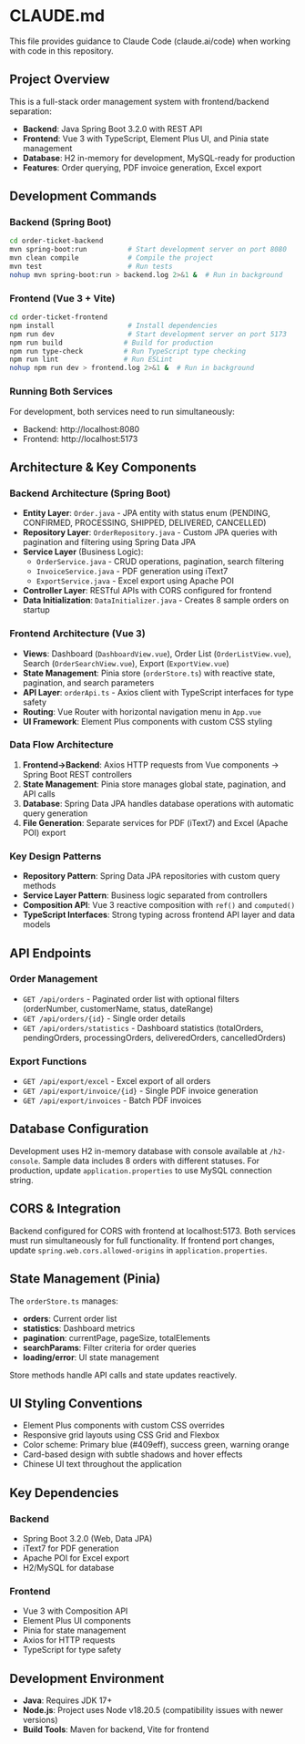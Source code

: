 # CLAUDE.md

This file provides guidance to Claude Code (claude.ai/code) when working with code in this repository.

## Project Overview

This is a full-stack order management system with frontend/backend separation:
- **Backend**: Java Spring Boot 3.2.0 with REST API
- **Frontend**: Vue 3 with TypeScript, Element Plus UI, and Pinia state management
- **Database**: H2 in-memory for development, MySQL-ready for production
- **Features**: Order querying, PDF invoice generation, Excel export

## Development Commands

### Backend (Spring Boot)
```bash
cd order-ticket-backend
mvn spring-boot:run          # Start development server on port 8080
mvn clean compile            # Compile the project
mvn test                     # Run tests
nohup mvn spring-boot:run > backend.log 2>&1 &  # Run in background
```

### Frontend (Vue 3 + Vite)
```bash
cd order-ticket-frontend
npm install                  # Install dependencies
npm run dev                  # Start development server on port 5173
npm run build               # Build for production
npm run type-check          # Run TypeScript type checking
npm run lint                # Run ESLint
nohup npm run dev > frontend.log 2>&1 &  # Run in background
```

### Running Both Services
For development, both services need to run simultaneously:
- Backend: http://localhost:8080
- Frontend: http://localhost:5173

## Architecture & Key Components

### Backend Architecture (Spring Boot)
- **Entity Layer**: `Order.java` - JPA entity with status enum (PENDING, CONFIRMED, PROCESSING, SHIPPED, DELIVERED, CANCELLED)
- **Repository Layer**: `OrderRepository.java` - Custom JPA queries with pagination and filtering using Spring Data JPA
- **Service Layer** (Business Logic):
  - `OrderService.java` - CRUD operations, pagination, search filtering
  - `InvoiceService.java` - PDF generation using iText7
  - `ExportService.java` - Excel export using Apache POI
- **Controller Layer**: RESTful APIs with CORS configured for frontend
- **Data Initialization**: `DataInitializer.java` - Creates 8 sample orders on startup

### Frontend Architecture (Vue 3)
- **Views**: Dashboard (`DashboardView.vue`), Order List (`OrderListView.vue`), Search (`OrderSearchView.vue`), Export (`ExportView.vue`)
- **State Management**: Pinia store (`orderStore.ts`) with reactive state, pagination, and search parameters
- **API Layer**: `orderApi.ts` - Axios client with TypeScript interfaces for type safety
- **Routing**: Vue Router with horizontal navigation menu in `App.vue`
- **UI Framework**: Element Plus components with custom CSS styling

### Data Flow Architecture
1. **Frontend→Backend**: Axios HTTP requests from Vue components → Spring Boot REST controllers
2. **State Management**: Pinia store manages global state, pagination, and API calls
3. **Database**: Spring Data JPA handles database operations with automatic query generation
4. **File Generation**: Separate services for PDF (iText7) and Excel (Apache POI) export

### Key Design Patterns
- **Repository Pattern**: Spring Data JPA repositories with custom query methods
- **Service Layer Pattern**: Business logic separated from controllers
- **Composition API**: Vue 3 reactive composition with `ref()` and `computed()`
- **TypeScript Interfaces**: Strong typing across frontend API layer and data models

## API Endpoints

### Order Management
- `GET /api/orders` - Paginated order list with optional filters (orderNumber, customerName, status, dateRange)
- `GET /api/orders/{id}` - Single order details
- `GET /api/orders/statistics` - Dashboard statistics (totalOrders, pendingOrders, processingOrders, deliveredOrders, cancelledOrders)

### Export Functions
- `GET /api/export/excel` - Excel export of all orders
- `GET /api/export/invoice/{id}` - Single PDF invoice generation
- `GET /api/export/invoices` - Batch PDF invoices

## Database Configuration

Development uses H2 in-memory database with console available at `/h2-console`. Sample data includes 8 orders with different statuses. For production, update `application.properties` to use MySQL connection string.

## CORS & Integration

Backend configured for CORS with frontend at localhost:5173. Both services must run simultaneously for full functionality. If frontend port changes, update `spring.web.cors.allowed-origins` in `application.properties`.

## State Management (Pinia)

The `orderStore.ts` manages:
- **orders**: Current order list
- **statistics**: Dashboard metrics
- **pagination**: currentPage, pageSize, totalElements
- **searchParams**: Filter criteria for order queries
- **loading/error**: UI state management

Store methods handle API calls and state updates reactively.

## UI Styling Conventions

- Element Plus components with custom CSS overrides
- Responsive grid layouts using CSS Grid and Flexbox  
- Color scheme: Primary blue (#409eff), success green, warning orange
- Card-based design with subtle shadows and hover effects
- Chinese UI text throughout the application

## Key Dependencies

### Backend
- Spring Boot 3.2.0 (Web, Data JPA)
- iText7 for PDF generation
- Apache POI for Excel export
- H2/MySQL for database

### Frontend  
- Vue 3 with Composition API
- Element Plus UI components
- Pinia for state management
- Axios for HTTP requests
- TypeScript for type safety

## Development Environment

- **Java**: Requires JDK 17+
- **Node.js**: Project uses Node v18.20.5 (compatibility issues with newer versions)
- **Build Tools**: Maven for backend, Vite for frontend